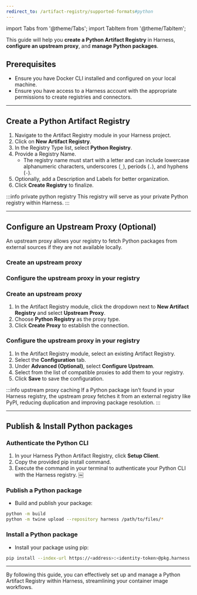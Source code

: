 ```yaml
---
redirect_to: /artifact-registry/supported-formats#python
---
```


import Tabs from '@theme/Tabs';
import TabItem from '@theme/TabItem';

This guide will help you **create a Python Artifact Registry** in Harness, **configure an upstream proxy**, and **manage Python packages**.

## Prerequisites
- Ensure you have Docker CLI installed and configured on your local machine.
- Ensure you have access to a Harness account with the appropriate permissions to create registries and connectors.

---
## Create a Python Artifact Registry
<Tabs>
<TabItem value="create-registry-interactive" label="Interactive Guide">
<DocVideo src="https://app.tango.us/app/embed/6f8a320c-43f9-4456-9b4c-662a823151a6?skipCover=false&defaultListView=false&skipBranding=false&makeViewOnly=true&hideAuthorAndDetails=true" title="Create a Python Artifact Registry in Harness" />
</TabItem>
<TabItem value="create-registry-step-by-step" label="Step-by-Step">

1. Navigate to the Artifact Registry module in your Harness project.
2. Click on **New Artifact Registry**.
3. In the Registry Type list, select **Python Registry**.
4. Provide a Registry Name.
    - The registry name must start with a letter and can include lowercase alphanumeric characters, underscores (`_`), periods (`.`), and hyphens (`-`).
5. Optionally, add a Description and Labels for better organization.
6. Click **Create Registry** to finalize.

</TabItem>
</Tabs>

:::info private python registry
This registry will serve as your private Python registry within Harness.
:::

---
## Configure an Upstream Proxy (Optional)
An upstream proxy allows your registry to fetch Python packages from external sources if they are not available locally.

<Tabs>
<TabItem value="configure-upstream-interactive" label="Interactive Guides">

### Create an upstream proxy
<DocVideo src="https://app.tango.us/app/embed/c024c25d-4d6b-40d2-a8b5-903a7168b2af?skipCover=false&defaultListView=false&skipBranding=false&makeViewOnly=true&hideAuthorAndDetails=true" title="Create a Python Upstream Proxy in Harness" />

### Configure the upstream proxy in your registry
<DocVideo src="https://app.tango.us/app/embed/bdc8b67c-b956-4a4f-8b46-7873720c7c78?skipCover=false&defaultListView=false&skipBranding=false&makeViewOnly=true&hideAuthorAndDetails=true" title="Configure your Python Upstream Proxy in Harness" />

</TabItem>
<TabItem value="configure-upstream-step-by-step" label="Step-by-Step">

### Create an upstream proxy
1. In the Artifact Registry module, click the dropdown next to **New Artifact Registry** and select **Upstream Proxy**.
2. Choose **Python Registry** as the proxy type.
3. Click **Create Proxy** to establish the connection.

### Configure the upstream proxy in your registry
1. In the Artifact Registry module, select an existing Artifact Registry.
2. Select the **Configuration** tab.
3. Under **Advanced (Optional)**, select **Configure Upstream**.
4. Select from the list of compatible proxies to add them to your registry.
5. Click **Save** to save the configuration.

</TabItem>
</Tabs>

:::info upstream proxy caching
If a Python package isn’t found in your Harness registry, the upstream proxy fetches it from an external registry like PyPI, reducing duplication and improving package resolution.
:::

---
## Publish & Install Python packages
### Authenticate the Python CLI
1. In your Harness Python Artifact Registry, click **Setup Client**.
2. Copy the provided pip install command.
3. Execute the command in your terminal to authenticate your Python CLI with the Harness registry. ￼

### Publish a Python package
- Build and publish your package:

```bash
python -m build
python -m twine upload --repository harness /path/to/files/*
```

### Install a Python package
- Install your package using pip:
```bash
pip install --index-url https://<address>:<identity-token>@pkg.harness.io/pkg/<account-id>/<python-registry-name>/python/simple --no-deps <ARTIFACT_NAME>==<VERSION>
```

---
By following this guide, you can effectively set up and manage a Python Artifact Registry within Harness, streamlining your container image workflows.